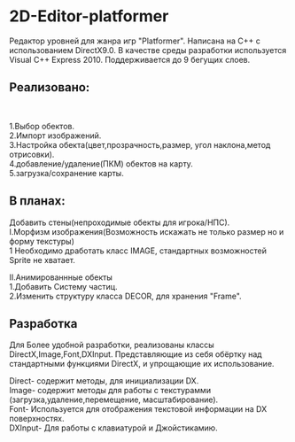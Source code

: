 # 2D-Editor-platformer
Редактор уровней для жанра игр "Platformer". Написана на С++ с использованием DirectX9.0. В качестве среды разработки используется Visual C++ Express 2010.
Поддерживается до 9 бегущих слоев.

<h2>Реализовано:</h2></br>

1.Выбор обектов.</br>
2.Импорт изображений.</br>
3.Настройка обекта(цвет,прозрачность,размер, угол наклона,метод отрисовки).</br>
4.добавление/удаление(ПКМ) обектов на карту.</br>
5.загрузка/сохранение карты.</br>


<h2>В планах:</h2>

Добавить стены(непроходимые обекты для игрока/НПС).</br>
I.Морфизм изображения(Возможность искажать не только размер но и форму текстуры)</br>
  1 Необходимо дработать класс IMAGE, стандартных возможностей Sprite не хватает.</br>

II.Анимированнные обекты</br>
  1.Добавить Систему частиц.</br>
  2.Изменить структуру класса DECOR, для хранения "Frame".</br>
  
  <h2>Разработка </h2>
  
  Для Более удобной разработки, реализованы классы DirectX,Image,Font,DXInput. Представляющие из себя обёртку над стандартными функциями DirectX, и упрощающие их использование.
  
  Direct- содержит методы, для инициализации DX.</br>
  Image- содержит методы для работы с текстурамми (загрузка,удаление,перемещение, масштабирование).</br>
  Font- Используется для отображения текстовой информации на DX поверхностях.</br>
  DXInput- Для работы с клавиатурой и Джойстикамию.</br>
  

